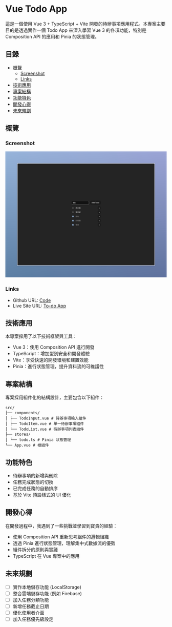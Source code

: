 # Vue Todo App

這是一個使用 Vue 3 + TypeScript + Vite 開發的待辦事項應用程式。本專案主要目的是透過實作一個 Todo App 來深入學習 Vue 3 的各項功能，特別是 Composition API 的應用和 Pinia 的狀態管理。

## 目錄

- [概覽](#overview)
  - [Screenshot](#screenshot)
  - [Links](#links)
- [技術應用](#技術應用)
- [專案結構](#專案結構)
- [功能特色](#功能特色)
- [開發心得](#開發心得)
- [未來規劃](#未來規劃)

## 概覽

### Screenshot

![](./public/screenshot.jpeg)

### Links

- Github URL: [Code](https://github.com/yyuntzpan/vue-todos-app.git)
- Live Site URL: [To-do App]()

## 技術應用

本專案採用了以下技術框架與工具：

- Vue 3：使用 Composition API 進行開發
- TypeScript：增加型別安全和開發體驗
- Vite：享受快速的開發環境和建置效能
- Pinia：進行狀態管理，提升資料流的可維護性

## 專案結構

專案採用組件化的結構設計，主要包含以下組件：

```
src/
├── components/
│ ├── TodoInput.vue # 待辦事項輸入組件
│ ├── TodoItem.vue # 單一待辦事項組件
│ └── TodoList.vue # 待辦事項列表組件
├── stores/
│ └── todo.ts # Pinia 狀態管理
└── App.vue # 根組件
```

## 功能特色

- 待辦事項的新增與刪除
- 任務完成狀態的切換
- 已完成任務的自動排序
- 基於 Vite 預設樣式的 UI 優化

## 開發心得

在開發過程中，我遇到了一些挑戰並學習到寶貴的經驗：

- 使用 Composition API 重新思考組件的邏輯組織
- 透過 Pinia 進行狀態管理，理解集中式數據流的優勢
- 組件拆分的原則與實踐
- TypeScript 在 Vue 專案中的應用

## 未來規劃

- [ ] 實作本地儲存功能 (LocalStorage)
- [ ] 整合雲端儲存功能 (例如 Firebase)
- [ ] 加入任務分類功能
- [ ] 新增任務截止日期
- [ ] 優化使用者介面
- [ ] 加入任務優先級設定
